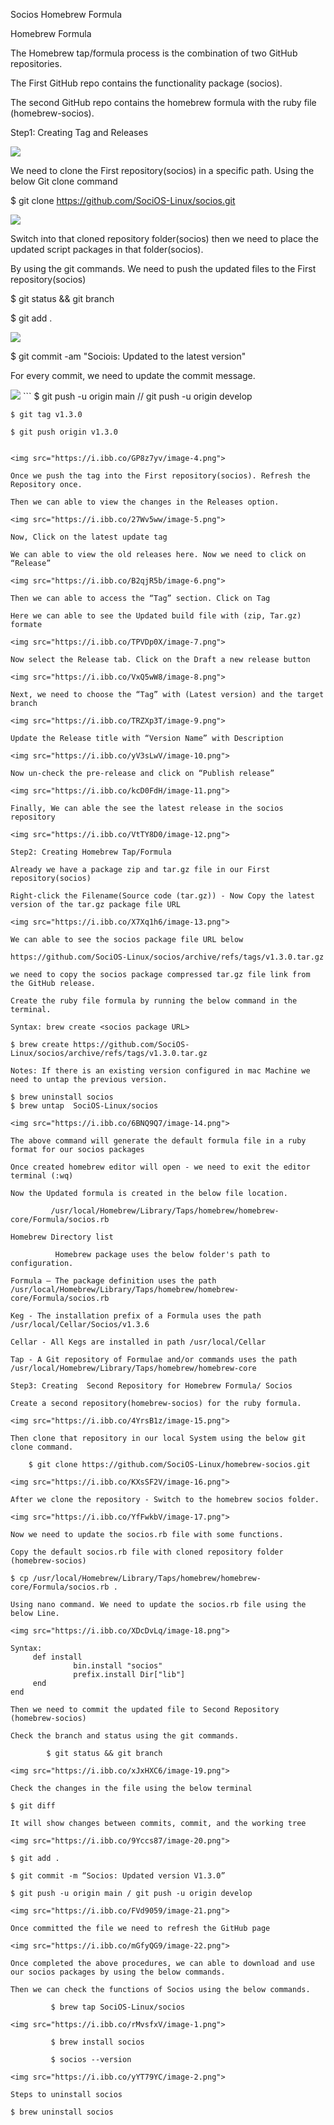   Socios Homebrew Formula 

Homebrew Formula

The Homebrew tap/formula process is the combination of two GitHub repositories. 

 The First GitHub repo contains the functionality package (socios).

The second GitHub repo contains the homebrew formula with the ruby file (homebrew-socios).

Step1: Creating Tag and Releases

<img src="https://i.ibb.co/hFjYH8J/image-0.png">

We need to clone the First repository(socios) in a specific path. Using the below Git clone command

$ git clone https://github.com/SociOS-Linux/socios.git

<img src="https://i.ibb.co/Jr1jtVk/image-1.png">

Switch into that cloned repository folder(socios) then we need to place the updated script packages in that folder(socios).

By using the git commands. We need to push the updated files to the First repository(socios)

$ git status && git branch

$ git add .

<img src="https://i.ibb.co/FVV6dCb/image-2.png">

$ git commit -am "Sociois: Updated to the latest version"

For every commit, we need to update the commit message.

<img src="https://i.ibb.co/3Y4RnFh/image-3.png">
```
	$ git push -u origin main //  git push -u origin develop

	$ git tag v1.3.0

	$ git push origin v1.3.0
```

<img src="https://i.ibb.co/GP8z7yv/image-4.png">

Once we push the tag into the First repository(socios). Refresh the Repository once.

Then we can able to view the changes in the Releases option.

<img src="https://i.ibb.co/27Wv5ww/image-5.png">

Now, Click on the latest update tag 

We can able to view the old releases here. Now we need to click on “Release”

<img src="https://i.ibb.co/B2qjR5b/image-6.png">

Then we can able to access the “Tag” section. Click on Tag 

Here we can able to see the Updated build file with (zip, Tar.gz) formate

<img src="https://i.ibb.co/TPVDp0X/image-7.png">

Now select the Release tab. Click on the Draft a new release button

<img src="https://i.ibb.co/VxQ5wW8/image-8.png">

Next, we need to choose the “Tag” with (Latest version) and the target branch

<img src="https://i.ibb.co/TRZXp3T/image-9.png">

Update the Release title with “Version Name” with Description 

<img src="https://i.ibb.co/yV3sLwV/image-10.png">

Now un-check the pre-release and click on “Publish release”

<img src="https://i.ibb.co/kcD0FdH/image-11.png">

Finally, We can able the see the latest release in the socios repository

<img src="https://i.ibb.co/VtTY8D0/image-12.png">

Step2: Creating Homebrew Tap/Formula

Already we have a package zip and tar.gz file in our First repository(socios)

Right-click the Filename(Source code (tar.gz)) - Now Copy the latest version of the tar.gz package file URL

<img src="https://i.ibb.co/X7Xq1h6/image-13.png">

We can able to see the socios package file URL below

https://github.com/SociOS-Linux/socios/archive/refs/tags/v1.3.0.tar.gz

we need to copy the socios package compressed tar.gz file link from the GitHub release.

Create the ruby file formula by running the below command in the terminal.

Syntax: brew create <socios package URL>

$ brew create https://github.com/SociOS-Linux/socios/archive/refs/tags/v1.3.0.tar.gz

Notes: If there is an existing version configured in mac Machine we need to untap the previous version.

$ brew uninstall socios
$ brew untap  SociOS-Linux/socios

<img src="https://i.ibb.co/6BNQ9Q7/image-14.png">

The above command will generate the default formula file in a ruby format for our socios packages

Once created homebrew editor will open - we need to exit the editor terminal (:wq)

Now the Updated formula is created in the below file location.

         /usr/local/Homebrew/Library/Taps/homebrew/homebrew-core/Formula/socios.rb

Homebrew Directory list

          Homebrew package uses the below folder's path to configuration.

Formula – The package definition uses the path /usr/local/Homebrew/Library/Taps/homebrew/homebrew-core/Formula/socios.rb

Keg - The installation prefix of a Formula uses the path /usr/local/Cellar/Socios/v1.3.6

Cellar - All Kegs are installed in path /usr/local/Cellar

Tap - A Git repository of Formulae and/or commands uses the path /usr/local/Homebrew/Library/Taps/homebrew/homebrew-core

Step3: Creating  Second Repository for Homebrew Formula/ Socios

Create a second repository(homebrew-socios) for the ruby formula. 

<img src="https://i.ibb.co/4YrsB1z/image-15.png">

Then clone that repository in our local System using the below git clone command.

	$ git clone https://github.com/SociOS-Linux/homebrew-socios.git

<img src="https://i.ibb.co/KXsSF2V/image-16.png">

After we clone the repository - Switch to the homebrew socios folder.

<img src="https://i.ibb.co/YfFwkbV/image-17.png">

Now we need to update the socios.rb file with some functions.

Copy the default socios.rb file with cloned repository folder (homebrew-socios)

$ cp /usr/local/Homebrew/Library/Taps/homebrew/homebrew-core/Formula/socios.rb .

Using nano command. We need to update the socios.rb file using the below Line.

<img src="https://i.ibb.co/XDcDvLq/image-18.png">
                           
Syntax:
     def install
              bin.install "socios"
              prefix.install Dir["lib"]
     end
end
 
Then we need to commit the updated file to Second Repository (homebrew-socios)
 
Check the branch and status using the git commands.
 
		$ git status && git branch
 
<img src="https://i.ibb.co/xJxHXC6/image-19.png">
 
Check the changes in the file using the below terminal
 
$ git diff 
 
It will show changes between commits, commit, and the working tree
 
<img src="https://i.ibb.co/9Yccs87/image-20.png">
 
$ git add .
 
$ git commit -m “Socios: Updated version V1.3.0”
 
$ git push -u origin main / git push -u origin develop
 
<img src="https://i.ibb.co/FVd9059/image-21.png">
 
Once committed the file we need to refresh the GitHub page 

<img src="https://i.ibb.co/mGfyQG9/image-22.png">

Once completed the above procedures, we can able to download and use our socios packages by using the below commands.

Then we can check the functions of Socios using the below commands.
  
         $ brew tap SociOS-Linux/socios 

<img src="https://i.ibb.co/rMvsfxV/image-1.png">
	
         $ brew install socios

         $ socios --version

<img src="https://i.ibb.co/yYT79YC/image-2.png">

Steps to uninstall socios

$ brew uninstall socios

